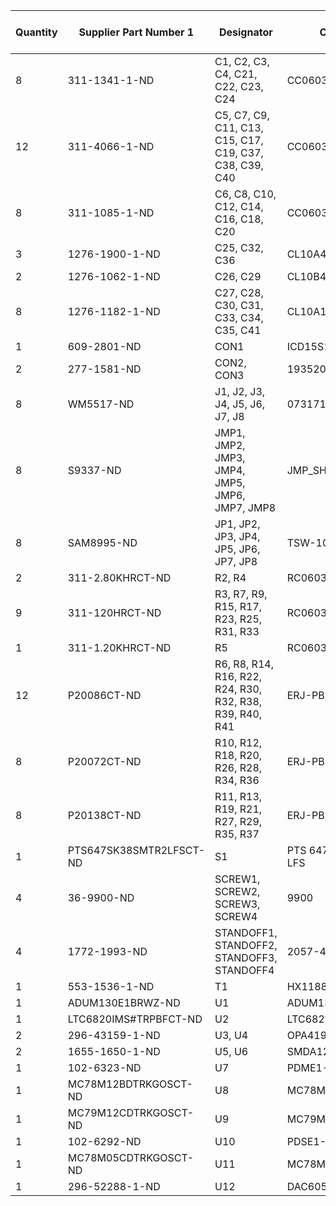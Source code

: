 | Quantity | Supplier Part Number 1  | Designator                                               | Comment                | Value  | Supplier Order Qty 1 |
| -------- | ----------------------- | -------------------------------------------------------- | ---------------------- | ------ | -------------------- |
| 8        | 311-1341-1-ND           | C1, C2, C3, C4, C21, C22, C23, C24                       | CC0603KRX7R8BB104      | 0.1uF  | 80                   |
| 12       | 311-4066-1-ND           | C5, C7, C9, C11, C13, C15, C17, C19, C37, C38, C39, C40  | CC0603KRX7R7BB184      | 0.18uF | 120                  |
| 8        | 311-1085-1-ND           | C6, C8, C10, C12, C14, C16, C18, C20                     | CC0603KRX7R9BB103      | 10nF   | 80                   |
| 3        | 1276-1900-1-ND          | C25, C32, C36                                            | CL10A475KA8NQNC        | 4.7uF  | 30                   |
| 2        | 1276-1062-1-ND          | C26, C29                                                 | CL10B474KO8NNNC        | 0.47uF | 20                   |
| 8        | 1276-1182-1-ND          | C27, C28, C30, C31, C33, C34, C35, C41                   | CL10A105KP8NNNC        | 1uF    | 80                   |
| 1        | 609-2801-ND             | CON1                                                     | ICD15S13E6GX00LF       |        | 10                   |
| 2        | 277-1581-ND             | CON2, CON3                                               | 1935200                |        | 20                   |
| 8        | WM5517-ND               | J1, J2, J3, J4, J5, J6, J7, J8                           | 0731711900             |        | 80                   |
| 8        | S9337-ND                | JMP1, JMP2, JMP3, JMP4, JMP5, JMP6, JMP7, JMP8           | JMP\_SHORT             |        | 80                   |
| 8        | SAM8995-ND              | JP1, JP2, JP3, JP4, JP5, JP6, JP7, JP8                   | TSW-103-07-F-S         |        | 80                   |
| 2        | 311-2.80KHRCT-ND        | R2, R4                                                   | RC0603FR-072K8L        | 2.8K   | 20                   |
| 9        | 311-120HRCT-ND          | R3, R7, R9, R15, R17, R23, R25, R31, R33                 | RC0603FR-07120RL       | 120    | 90                   |
| 1        | 311-1.20KHRCT-ND        | R5                                                       | RC0603FR-071K2L        | 1.2K   | 10                   |
| 12       | P20086CT-ND             | R6, R8, R14, R16, R22, R24, R30, R32, R38, R39, R40, R41 | ERJ-PB3B1002V          | 10K    | 120                  |
| 8        | P20072CT-ND             | R10, R12, R18, R20, R26, R28, R34, R36                   | ERJ-PB3B7501V          | 7.5K   | 80                   |
| 8        | P20138CT-ND             | R11, R13, R19, R21, R27, R29, R35, R37                   | ERJ-PB3B3002V          | 30K    | 80                   |
| 1        | PTS647SK38SMTR2LFSCT-ND | S1                                                       | PTS 647 SK38 SMTR2 LFS |        | 10                   |
| 4        | 36-9900-ND              | SCREW1, SCREW2, SCREW3, SCREW4                           | 9900                   |        | 40                   |
| 4        | 1772-1993-ND            | STANDOFF1, STANDOFF2, STANDOFF3, STANDOFF4               | 2057-440-AL-7          |        | 40                   |
| 1        | 553-1536-1-ND           | T1                                                       | HX1188NLT              |        | 10                   |
| 1        | ADUM130E1BRWZ-ND        | U1                                                       | ADUM130E1BRWZ          |        | 10                   |
| 1        | LTC6820IMS#TRPBFCT-ND   | U2                                                       | LTC6820IMS#TRPBF       |        | 10                   |
| 2        | 296-43159-1-ND          | U3, U4                                                   | OPA4192IDR             |        | 20                   |
| 2        | 1655-1650-1-ND          | U5, U6                                                   | SMDA12C-4TR            |        | 20                   |
| 1        | 102-6323-ND             | U7                                                       | PDME1-S5-D15-S         |        | 10                   |
| 1        | MC78M12BDTRKGOSCT-ND    | U8                                                       | MC78M12BDTRKG          |        | 10                   |
| 1        | MC79M12CDTRKGOSCT-ND    | U9                                                       | MC79M12CDTRKG          |        | 10                   |
| 1        | 102-6292-ND             | U10                                                      | PDSE1-S5-S9-S          |        | 10                   |
| 1        | MC78M05CDTRKGOSCT-ND    | U11                                                      | MC78M05CDTRKG          |        | 10                   |
| 1        | 296-52288-1-ND          | U12                                                      | DAC60508MCRTET         |        | 10                   |
